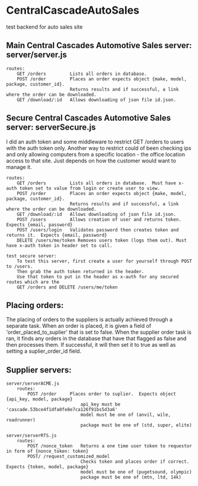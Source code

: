 # CentralCascadeAutoSales
test backend for auto sales site

## Main Central Cascades Automotive Sales server:  server/server.js
    routes:
        GET /orders         Lists all orders in database.
        POST /order         Places an order expects object {make, model, package, customer_id}. 
                            Returns results and if successful, a link where the order can be downloaded.
        GET /download/:id   Allows downloading of json file id.json.

## Secure Central Cascades Automotive Sales server: serverSecure.js
I did an auth token and some middleware to restrict GET /orders to users with the auth token only. Another way to restrict could of been checking ips and only allowing computers from a specific location - the office location access to that site.  Just depends on how the customer would want to manage it.


    routes:
        GET /orders         Lists all orders in database.  Must have x-auth token set to value from login or create user to view.
        POST /order         Places an order expects object {make, model, package, customer_id}. 
                            Returns results and if successful, a link where the order can be downloaded.
        GET /download/:id   Allows downloading of json file id.json.
        POST /users         Allows creation of user and returns token. Expects {email, password}
        POST /users/login   Validates password then creates token and returns it.  Expects {email, password}
        DELETE /users/me/token Removes users token (logs them out). Must have x-auth token in header set to call.

    test secure server: 
        To test this server, first create a user for yourself through POST to /users.  
        Then grab the auth token returned in the header.
        Use that token to put in the header as x-auth for any secured routes which are the 
        GET /orders and DELETE /users/me/token

## Placing orders:
The placing of orders to the suppliers is actually achieved through a separate task.  When an order is placed, it is given a field of 'order_placed_to_suplier' that is set to false.  When the supplier order task is ran, it finds any orders in the database that have that flagged as false and then processes them.  If successful, it will then set it to true as well as setting a suplier_order_id field.


## Supplier servers:

    server/serverACME.js
        routes:
            POST /order     Places order to suplier.  Expects object {api_key, model, package}
                                api_key must be 'cascade.53bce4f1dfa0fe8e7ca126f91bs5d3a6'
                                model must be one of (anvil, wile, roadrunner)
                                package must be one of (std, super, elite)

    server/serverRTS.js
        routes:
            POST /nonce_token   Returns a one time user token to requestor in form of {nonce_token: token}
            POST/ /request_customized_model
                                Checks token and places order if correct.  Expects {token, model, package}
                                model must be one of (pugetsound, olympic)
                                package must be one of (mtn, ltd, 14k)



